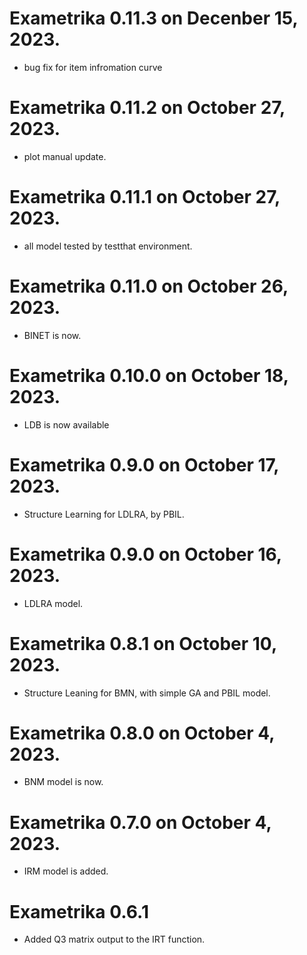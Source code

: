 # Exametrika 0.11.3 on Decenber 15, 2023.

* bug fix for item infromation curve

# Exametrika 0.11.2 on October 27, 2023.

* plot manual update.


# Exametrika 0.11.1 on October 27, 2023.

* all model tested by testthat environment.

# Exametrika 0.11.0 on October 26, 2023.

* BINET is now.

# Exametrika 0.10.0 on October 18, 2023.

* LDB is now available

# Exametrika 0.9.0 on October 17, 2023.

* Structure Learning for LDLRA, by PBIL.

# Exametrika 0.9.0 on October 16, 2023.

* LDLRA model.

# Exametrika 0.8.1 on October 10, 2023.

* Structure Leaning for BMN, with simple GA and PBIL model.

# Exametrika 0.8.0 on October 4, 2023.

* BNM model is now.

# Exametrika 0.7.0 on October 4, 2023.

* IRM model is added.

# Exametrika 0.6.1

* Added Q3 matrix output to the IRT function.
